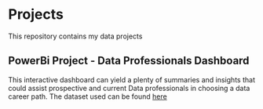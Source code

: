 # Projects
This repository contains my data projects 
## PowerBi Project - Data Professionals Dashboard
This interactive dashboard can yield a plenty of summaries and insights that could assist prospective and current Data professionals in choosing a data career path.
The dataset used can be found [here](https://github.com/AlexTheAnalyst/Power-BI/blob/main/Power%20BI%20-%20Final%20Project.xlsx)
